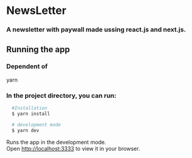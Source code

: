 # NewsLetter 

### A newsletter with paywall made ussing react.js and next.js.

## Running the app

### Dependent of 
yarn

### In the project directory, you can run:

```bash
  #Installation
  $ yarn install

  # development mode
  $ yarn dev
```

Runs the app in the development mode.\
Open [http://localhost:3333](http://localhost:3333) to view it in your browser.
